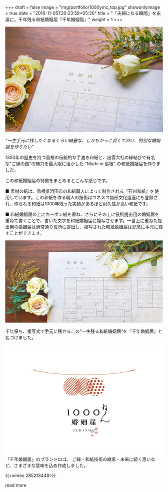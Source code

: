 +++
draft = false
image = "img/portfolio/1000ymc_top.jpg"
showonlyimage = true
date = "2016-11-05T20:23:59+05:30"
title = "「夫婦になる瞬間」を永遠に。千年残る和紙婚姻届『千年婚姻届』"
weight = 1
+++
<!--more-->

![image](1000ymc_top.jpg)

*"一生手元に残したくなるくらい綺麗な、しかもかっこ良くて渋い、特別な婚姻届を作りたい"*

1300年の歴史を持つ島根の伝統的な手漉き和紙と、出雲大社の縁結びで有名な"ご縁の国"の魅力を最大限に活かした "Made in 島根" の和紙婚姻届を作りました。

この和紙婚姻届の特徴をまとめるとこんな感じです。

■ 素材の紙は、島根県浜田市の和紙職人によって制作される『石州和紙』を使用しています。この和紙を作る職人の技術はユネスコ無形文化遺産にも登録され、作られる和紙は1000年残った実績があるほど耐久性が高い和紙です。

■ 和紙婚姻届の上にカーボン紙を重ね、さらにその上に役所提出用の婚姻届を重ねて書くことで、書いた文字を和紙婚姻届に複写させます。一番上に重ねた提出用の婚姻届は通常通り役所に提出し、複写された和紙婚姻届は記念に手元に残すことができます。

![](mc.jpg)

千年保ち、複写式で手元に残せるこの"一生残る和紙婚姻届"を『千年婚姻届』と名づけました。

![](resized_logo.png)
「千年婚姻届」のブランドロゴ。
ご縁・和紙技術の継承・未来に続く思いなど、さまざまな意味を込め作成しました。

{{<vimeo 285213448>}}



read more
